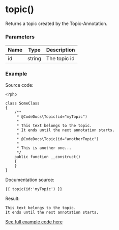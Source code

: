 # topic()

Returns a topic created by the Topic-Annotation.

### Parameters

| Name | Type | Description
| ---- | ---- | -----------
| id | string | The topic id

### Example

Source code:

```
<?php

class SomeClass
{
    /**
     * @CodeDocs\Topic(id="myTopic")
     *
     * This text belongs to the topic.
     * It ends until the next annotation starts.
     *
     * @CodeDocs\Topic(id="anotherTopic")
     *
     * This is another one...
     */
    public function __construct()
    {
    }
}
```

Documentation source:

```
{{ topic(id:'myTopic') }}
```

Result:

```
This text belongs to the topic.
It ends until the next annotation starts.
```

[See full example code here](../../examples/functions/topic)